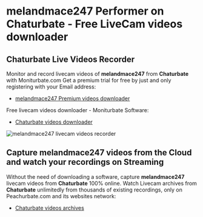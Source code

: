 # melandmace247 Performer on Chaturbate - Free LiveCam videos downloader

## Chaturbate Live Videos Recorder

Monitor and record livecam videos of **melandmace247** from **Chaturbate** with Moniturbate.com
Get a premium trial for free by just and only registering with your Email address:
* [melandmace247 Premium videos downloader](https://moniturbate.com/request-demo-licence-key.html)

Free livecam videos downloader - Moniturbate Software:
* [Chaturbate videos downloader](https://moniturbate.com/moniturbate-download-software.html)

![melandmace247 livecam videos recorder](https://peachurnet.com/templates/moniturbate-software.png)


## Capture melandmace247 videos from the Cloud and watch your recordings on Streaming

Without the need of downloading a software, capture **melandmace247** livecam videos from **Chaturbate** 100% online.
Watch Livecam archives from **Chaturbate** unlimitedly from thousands of existing recordings, only on Peachurbate.com and its websites network:
* [Chaturbate videos archives](https://peachurnet.com/)